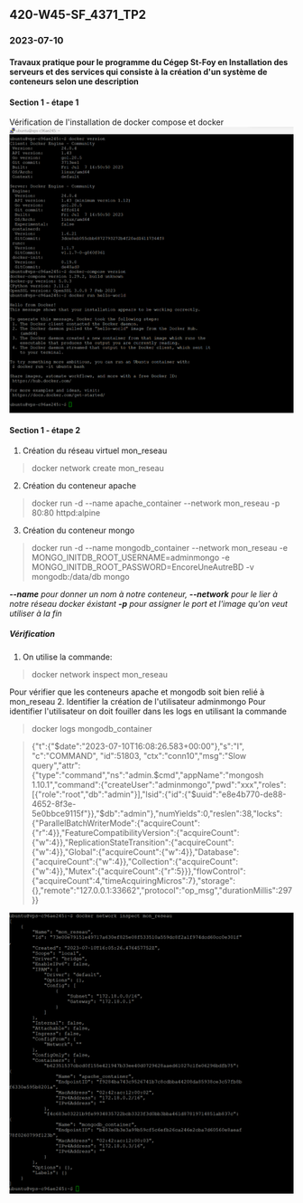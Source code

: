 ## 420-W45-SF_4371_TP2
### 2023-07-10
#### Travaux pratique pour le programme du Cégep St-Foy en Installation des serveurs et des services qui consiste à la création d'un système de conteneurs selon une description

#### Section 1 - étape 1
Vérification de l'installation de docker compose et docker
![docker](https://github.com/Uniixx/420-W45-SF_4371_TP2/blob/main/images/verificationdocker.png?raw=true)

#### Section 1 - étape 2
1. Création du réseau virtuel mon_reseau
> docker network create mon_reseau
2. Création du conteneur apache
> docker run -d --name apache_container --network mon_reseau -p 80:80 httpd:alpine
3. Création du conteneur mongo
> docker run -d --name mongodb_container --network mon_reseau -e MONGO_INITDB_ROOT_USERNAME=adminmongo -e MONGO_INITDB_ROOT_PASSWORD=EncoreUneAutreBD -v mongodb:/data/db mongo
>
***--name** pour donner un nom à notre conteneur, **--network** pour le lier à notre réseau docker éxistant **-p** pour assigner le port et l'image qu'on veut utiliser à la fin*

##### Vérification
1. On utilise la commande:
> docker network inspect mon_reseau
>
Pour vérifier que les conteneurs apache et mongodb soit bien relié à mon_reseau
2. Identifier la création de l'utilisateur adminmongo
Pour identifier l'utilisateur on doit fouiller dans les logs en utilisant la commande
> docker logs mongodb_container
>

>{"t":{"$date":"2023-07-10T16:08:26.583+00:00"},"s":"I",  "c":"COMMAND",  "id":51803,   "ctx":"conn10","msg":"Slow query","attr":{"type":"command","ns":"admin.$cmd","appName":"mongosh 1.10.1","command":{"createUser":"adminmongo","pwd":"xxx","roles":[{"role":"root","db":"admin"}],"lsid":{"id":{"$uuid":"e8e4b770-de88-4652-8f3e-5e0bbce9115f"}},"$db":"admin"},"numYields":0,"reslen":38,"locks":{"ParallelBatchWriterMode":{"acquireCount":{"r":4}},"FeatureCompatibilityVersion":{"acquireCount":{"w":4}},"ReplicationStateTransition":{"acquireCount":{"w":4}},"Global":{"acquireCount":{"w":4}},"Database":{"acquireCount":{"w":4}},"Collection":{"acquireCount":{"w":4}},"Mutex":{"acquireCount":{"r":5}}},"flowControl":{"acquireCount":4,"timeAcquiringMicros":7},"storage":{},"remote":"127.0.0.1:33662","protocol":"op_msg","durationMillis":297}}

![docker](https://github.com/Uniixx/420-W45-SF_4371_TP2/blob/main/images/monreseau.png?raw=true)